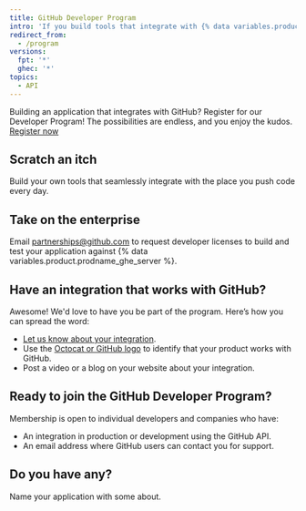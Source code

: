 ```yaml
---
title: GitHub Developer Program
intro: 'If you build tools that integrate with {% data variables.product.prodname_dotcom %}, you can join the {% data variables.product.prodname_dotcom %} Developer Program.'
redirect_from:
  - /program
versions:
  fpt: '*'
  ghec: '*'
topics:
  - API
---
```


Building an application that integrates with GitHub? Register for our Developer Program! The possibilities are endless, and you enjoy the kudos. [Register now](https://github.com/developer/register)

## Scratch an itch

Build your own tools that seamlessly integrate with the place you push code every day.

## Take on the enterprise

Email <a href="mailto:partnerships@github.com">partnerships@github.com</a> to request developer licenses to build and test your application against {% data variables.product.prodname_ghe_server %}.

## Have an integration that works with GitHub?

Awesome! We'd love to have you be part of the program. Here’s how you can spread the word:</p>
* [Let us know about your integration](https://support.github.com/contact?tags=rr-general-technical&form[subject]=New+GitHub+Integration).
* Use the [Octocat or GitHub logo](https://github.com/logos) to identify that your product works with GitHub.
* Post a video or a blog on your website about your integration.

## Ready to join the GitHub Developer Program?

Membership is open to individual developers and companies who have:

* An integration in production or development using the GitHub API.
* An email address where GitHub users can contact you for support.

## Do you have any?

Name your application with some about.
